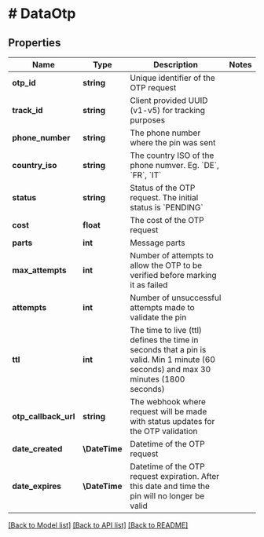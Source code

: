 # # DataOtp

## Properties

Name | Type | Description | Notes
------------ | ------------- | ------------- | -------------
**otp_id** | **string** | Unique identifier of the OTP request |
**track_id** | **string** | Client provided UUID (v1-v5) for tracking purposes |
**phone_number** | **string** | The phone number where the pin was sent |
**country_iso** | **string** | The country ISO of the phone numver. Eg. &#x60;DE&#x60;, &#x60;FR&#x60;, &#x60;IT&#x60; |
**status** | **string** | Status of the OTP request. The initial status is &#x60;PENDING&#x60; |
**cost** | **float** | The cost of the OTP request |
**parts** | **int** | Message parts |
**max_attempts** | **int** | Number of attempts to allow the OTP to be verified before marking it as failed |
**attempts** | **int** | Number of unsuccessful attempts made to validate the pin |
**ttl** | **int** | The time to live (ttl) defines the time in seconds that a pin is valid. Min 1 minute (60 seconds) and max 30 minutes (1800 seconds) |
**otp_callback_url** | **string** | The webhook where request will be made with status updates for the OTP validation |
**date_created** | **\DateTime** | Datetime of the OTP request |
**date_expires** | **\DateTime** | Datetime of the OTP request expiration. After this date and time the pin will no longer be valid |

[[Back to Model list]](../../README.md#models) [[Back to API list]](../../README.md#endpoints) [[Back to README]](../../README.md)

